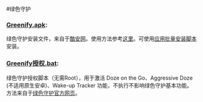 #绿色守护
### [Greenify.apk](https://github.com/Jiangyiqun/android_background_ignore/raw/master/Others/Greenify/Greenify.apk):
绿色守护安装文件，来自于[酷安网](http://www.coolapk.com/apk/com.oasisfeng.greenify)。使用方法参考[这里](https://github.com/Jiangyiqun/android_background_ignore/wiki/%E7%BB%BF%E8%89%B2%E5%AE%88%E6%8A%A4)。可使用[应用批量安装脚本](https://github.com/Jiangyiqun/android_background_ignore/tree/master/Others/%E5%BA%94%E7%94%A8%E6%89%B9%E9%87%8F%E5%AE%89%E8%A3%85)安装。
### [Greenify授权.bat](https://raw.githubusercontent.com/Jiangyiqun/android_background_ignore/master/Others/Greenify/Greenify%E6%8E%88%E6%9D%83.bat):
绿色守护授权脚本（无需Root），用于激活 Doze on the Go、Aggressive Doze (不适用原生安卓)、Wake-up Tracker 功能，不执行不影响绿色守护基本功能。方法来自于[绿色守护官方网页](https://greenify.uservoice.com/knowledgebase/articles/749142-how-to-grant-permissions-required-by-some-features)。
